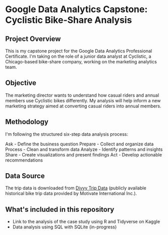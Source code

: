 # Google Data Analytics Capstone: Cyclistic Bike-Share Analysis

## Project Overview
This is my capstone project for the Google Data Analytics Professional Certificate. I'm taking on the role of a junior data analyst at Cyclistic, a Chicago-based bike-share company, working on the marketing analytics team.

## Objective
The marketing director wants to understand how casual riders and annual members use Cyclistic bikes differently. My analysis will help inform a new marketing strategy aimed at converting casual riders into annual members.

## Methodology
I'm following the structured six-step data analysis process:

Ask - Define the business question
Prepare - Collect and organize data
Process - Clean and transform data
Analyze - Identify patterns and insights
Share - Create visualizations and present findings
Act - Develop actionable recommendations


## Data Source
The trip data is downloaded from [Divvy Trip Data](https://divvy-tripdata.s3.amazonaws.com/index.html) (publicly available historical bike trip data provided by Motivate International Inc.).

## What's included in this repository
- Link to the analysis of the case study using R and Tidyverse on Kaggle
- Data analysis using SQL with SQLite (in-progress)